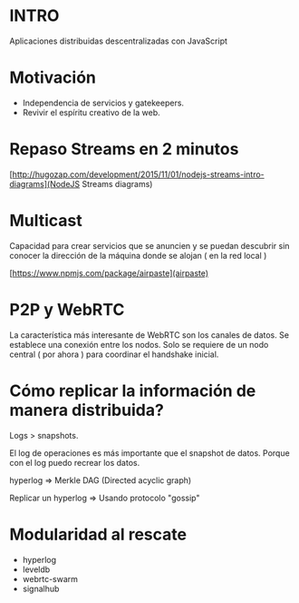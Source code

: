 # INTRO 
Aplicaciones distribuidas descentralizadas con JavaScript

# Motivación

* Independencia de servicios y gatekeepers.
* Revivir el espíritu creativo de la web.

# Repaso Streams en 2 minutos


[http://hugozap.com/development/2015/11/01/nodejs-streams-intro-diagrams](NodeJS Streams diagrams)

# Multicast

Capacidad para crear servicios que se anuncien y se
puedan descubrir sin conocer la dirección de la máquina
donde se alojan ( en la red local )

[https://www.npmjs.com/package/airpaste](airpaste)

# P2P y WebRTC

La característica más interesante de WebRTC son los canales de datos.
Se establece una conexión entre los nodos.
Solo se requiere de un nodo central ( por ahora ) para coordinar
el handshake inicial.

# Cómo replicar la información de manera distribuida? 

Logs > snapshots.

El log de operaciones es más importante que el snapshot de datos.
Porque con el log puedo recrear los datos.

hyperlog => Merkle DAG (Directed acyclic graph)

Replicar un hyperlog => Usando protocolo "gossip"

# Modularidad al rescate

* hyperlog
* leveldb
* webrtc-swarm
* signalhub

